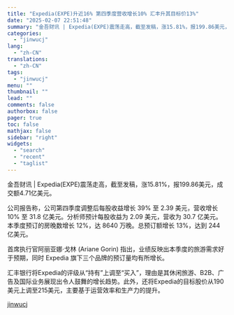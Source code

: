 ```yaml
---
title: "Expedia(EXPE)升近16% 第四季度营收增长10% 汇丰升其目标价13%"
date: "2025-02-07 22:51:48"
summary: "金吾财讯 | Expedia(EXPE)震荡走高，截至发稿，涨15.81%，报199.86美元，成交..."
categories:
  - "jinwucj"
lang:
  - "zh-CN"
translations:
  - "zh-CN"
tags:
  - "jinwucj"
menu: ""
thumbnail: ""
lead: ""
comments: false
authorbox: false
pager: true
toc: false
mathjax: false
sidebar: "right"
widgets:
  - "search"
  - "recent"
  - "taglist"
---
```


金吾财讯 | Expedia(EXPE)震荡走高，截至发稿，涨15.81%，报199.86美元，成交额4.71亿美元。

公司报告称，公司第四季度调整后每股收益增长 39% 至 2.39 美元，营收增长 10% 至 31.8 亿美元。分析师预计每股收益为 2.09 美元，营收为 30.7 亿美元。本季度预订的房晚数增长 12%，达 8640 万晚。总预订额增长 13%，达到 244 亿美元。

首席执行官阿丽亚娜·戈林 (Ariane Gorin) 指出，业绩反映出本季度的旅游需求好于预期，同时 Expedia 旗下三个品牌的预订量均有所增长。

汇丰银行将Expedia的评级从“持有”上调至“买入”，理由是其休闲旅游、B2B、广告及国际业务展现出令人鼓舞的增长趋势。此外，还将Expedia的目标股价从190美元上调至215美元，主要基于运营效率和生产力的提升。

[jinwucj](https://sky.szfiu.com/info/hk/details/265678722)
